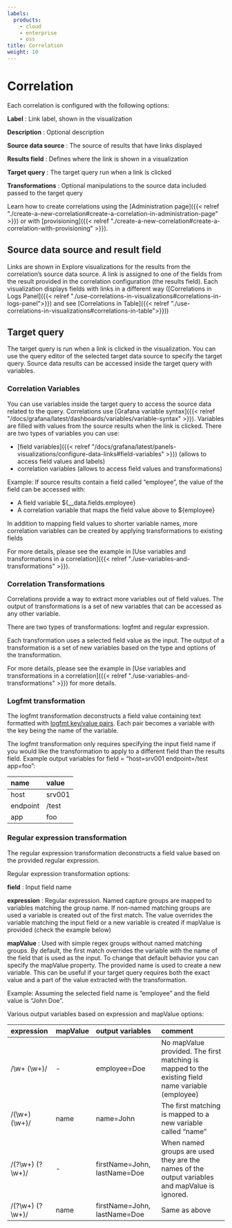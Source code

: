 ```yaml
---
labels:
  products:
    - cloud
    - enterprise
    - oss
title: Correlation
weight: 10
---
```


# Correlation

Each correlation is configured with the following options:

**Label**
: Link label, shown in the visualization

**Description**
: Optional description

**Source data source**
: The source of results that have links displayed

**Results field**
: Defines where the link is shown in a visualization

**Target query**
: The target query run when a link is clicked

**Transformations**
: Optional manipulations to the source data included passed to the target query

Learn how to create correlations using the [Administration page]({{< relref "./create-a-new-correlation#create-a-correlation-in-administration-page" >}}) or with [provisioning]({{< relref "./create-a-new-correlation#create-a-correlation-with-provisioning" >}}).

## Source data source and result field

Links are shown in Explore visualizations for the results from the correlation’s source data source. A link is assigned to one of the fields from the result provided in the correlation configuration (the results field). Each visualization displays fields with links in a different way ([Correlations in Logs Panel]({{< relref "./use-correlations-in-visualizations#correlations-in-logs-panel">}}) and see [Correlations in Table]({{< relref "./use-correlations-in-visualizations#correlations-in-table">}}))

## Target query

The target query is run when a link is clicked in the visualization. You can use the query editor of the selected target data source to specify the target query. Source data results can be accessed inside the target query with variables.

### Correlation Variables

You can use variables inside the target query to access the source data related to the query. Correlations use [Grafana variable syntax]({{< relref "/docs/grafana/latest/dashboards/variables/variable-syntax" >}}). Variables are filled with values from the source results when the link is clicked. There are two types of variables you can use:

- [field variables]({{< relref "/docs/grafana/latest/panels-visualizations/configure-data-links#field-variables" >}}) (allows to access field values and labels)
- correlation variables (allows to access field values and transformations)

Example: If source results contain a field called “employee”, the value of the field can be accessed with:

- A field variable ${\_\_data.fields.employee}
- A correlation variable that maps the field value above to ${employee}

In addition to mapping field values to shorter variable names, more correlation variables can be created by applying transformations to existing fields

For more details, please see the example in [Use variables and transformations in a correlation]({{< relref "./use-variables-and-transformations" >}}).

### Correlation Transformations

Correlations provide a way to extract more variables out of field values. The output of transformations is a set of new variables that can be accessed as any other variable.

There are two types of transformations: logfmt and regular expression.

Each transformation uses a selected field value as the input. The output of a transformation is a set of new variables based on the type and options of the transformation.

For more details, please see the example in [Use variables and transformations in a correlation]({{< relref "./use-variables-and-transformations" >}}) for more details.

### Logfmt transformation

The logfmt transformation deconstructs a field value containing text formatted with [logfmt key/value pairs](https://brandur.org/logfmt). Each pair becomes a variable with the key being the name of the variable.

The logfmt transformation only requires specifying the input field name if you would like the transformation to apply to a different field than the results field.
Example output variables for field = “host=srv001 endpoint=/test app=foo”:

| name     | value  |
| :------- | :----- |
| host     | srv001 |
| endpoint | /test  |
| app      | foo    |

### Regular expression transformation

The regular expression transformation deconstructs a field value based on the provided regular expression.

Regular expression transformation options:

**field**
: Input field name

**expression**
: Regular expression. Named capture groups are mapped to variables matching the group name. If non-named matching groups are used a variable is created out of the first match. The value overrides the variable matching the input field or a new variable is created if mapValue is provided (check the example below)

**mapValue**
: Used with simple regex groups without named matching groups. By default, the first match overrides the variable with the name of the field that is used as the input. To change that default behavior you can specify the mapValue property. The provided name is used to create a new variable. This can be useful if your target query requires both the exact value and a part of the value extracted with the transformation.

Example: Assuming the selected field name is “employee” and the field value is “John Doe”.

Various output variables based on expression and mapValue options:

| expression        | mapValue | output variables             | comment                                                                                           |
| :---------------- | :------- | :--------------------------- | :------------------------------------------------------------------------------------------------ |
| /\\w+ (\\w+)/     | -        | employee=Doe                 | No mapValue provided. The first matching is mapped to the existing field name variable (employee) |
| /(\\w+) (\\w+)/   | name     | name=John                    | The first matching is mapped to a new variable called “name”                                      |
| /(?\\w+) (?\\w+)/ | -        | firstName=John, lastName=Doe | When named groups are used they are the names of the output variables and mapValue is ignored.    |
| /(?\\w+) (?\\w+)/ | name     | firstName=John, lastName=Doe | Same as above                                                                                     |
